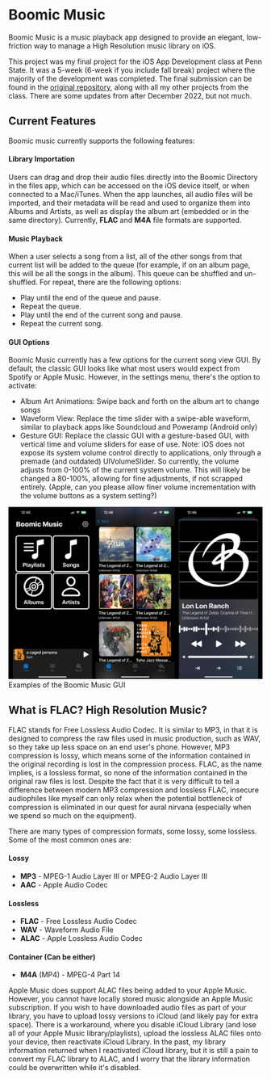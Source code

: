 # Boomic Music
Boomic Music is a music playback app designed to provide an elegant, low-friction way to manage a High Resolution music library on iOS. 

This project was my final project for the iOS App Development class at Penn State. It was a 5-week (6-week if you include fall break) project where the majority of the development was completed. The final submission can be found in the [original repository](), along with all my other projects from the class. There are some updates from after December 2022, but not much. 

## Current Features
Boomic music currently supports the following features:
#### Library Importation
Users can drag and drop their audio files directly into the Boomic Directory in the files app, which can be accessed on the iOS device itself, or when connected to a Mac/iTunes. When the app launches, all audio files will be imported, and their metadata will be read and used to organize them into Albums and Artists, as well as display the album art (embedded or in the same directory). Currently, **FLAC** and **M4A** file formats are supported.
#### Music Playback
When a user selects a song from a list, all of the other songs from that current list will be added to the queue (for example, if on an album page, this will be all the songs in the album). This queue can be shuffled and un-shuffled. For repeat, there are the following options:
- Play until the end of the queue and pause.
- Repeat the queue. 
- Play until the end of the current song and pause. 
- Repeat the current song. 
#### GUI Options
Boomic Music currently has a few options for the current song view GUI. By default, the classic GUI looks like what most users would expect from Spotify or Apple Music. However, in the settings menu, there's the option to activate:
- Album Art Animations: Swipe back and forth on the album art to change songs
- Waveform View: Replace the time slider with a swipe-able waveform, similar to playback apps like Soundcloud and Poweramp (Android only)
- Gesture GUI: Replace the classic GUI with a gesture-based GUI, with vertical time and volume sliders for ease of use.
Note: iOS does not expose its system volume control directly to applications, only through a premade (and outdated) UIVolumeSlider. So currently, the volume adjusts from 0-100% of the current system volume. This will likely be changed a 80-100%, allowing for fine adjustments, if not scrapped entirely. (Apple, can you please allow finer volume incrementation with the volume buttons as a system setting?) 

![Boomic Gui Examples](images/boomic.png)
Examples of the Boomic Music GUI

## What is FLAC? High Resolution Music?
FLAC stands for Free Lossless Audio Codec. It is similar to MP3, in that it is designed to compress the raw files used in music production, such as WAV, so they take up less space on an end user's phone. However, MP3 compression is lossy, which means some of the information contained in the original recording is lost in the compression process. FLAC, as the name implies, is a lossless format, so none of the information contained in the original raw files is lost. Despite the fact that it is very difficult to tell a difference between modern MP3 compression and lossless FLAC, insecure audiophiles like myself can only relax when the potential bottleneck of compression is eliminated in our quest for aural nirvana (especially when we spend so much on the equipment).

There are many types of compression formats, some lossy, some lossless. Some of the most common ones are:

#### Lossy
- **MP3** - MPEG-1 Audio Layer III or MPEG-2 Audio Layer III
- **AAC** - Apple Audio Codec
#### Lossless
- **FLAC** - Free Lossless Audio Codec
- **WAV** - Waveform Audio File
- **ALAC** - Apple Lossless Audio Codec
#### Container (Can be either)
- **M4A** (MP4) - MPEG-4 Part 14

Apple Music does support ALAC files being added to your Apple Music. However, you cannot have locally stored music alongside an Apple Music subscription. If you wish to have downloaded audio files as part of your library, you have to upload lossy versions to iCloud (and likely pay for extra space). There is a workaround, where you disable iCloud Library (and lose all of your Apple Music library/playlists), upload the lossless ALAC files onto your device, then reactivate iCloud Library. In the past, my library information returned when I reactivated iCloud library, but it is still a pain to convert my FLAC library to ALAC, and I worry that the library information could be overwritten while it's disabled.
